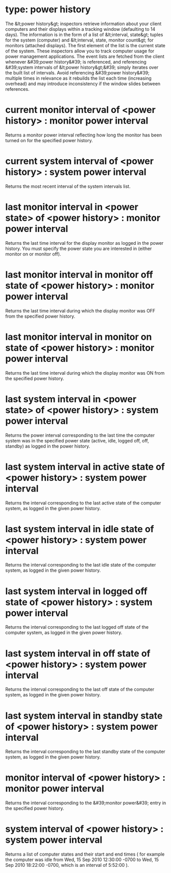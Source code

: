 # type: power history

The &amp;lt;power history&amp;gt; inspectors retrieve information about your client computers and their displays within a tracking window (defaulting to 14 days). The information is in the form of a list of &amp;lt;interval, state&amp;gt; tuples for the system (computer) and &amp;lt;interval, state, monitor count&amp;gt; for monitors (attached displays). The first element of the list is the current state of the system. These inspectors allow you to track computer usage for power management applications. The event lists are fetched from the client whenever &amp;#39;power history&amp;#39; is referenced, and referencing &amp;#39;system intervals of &amp;lt;power history&amp;gt;&amp;#39; simply iterates over the built list of intervals. Avoid referencing &amp;#39;power history&amp;#39; multiple times in relevance as it rebuilds the list each time (increasing overhead) and may introduce inconsistency if the window slides between references.

# current monitor interval of &lt;power history&gt; : monitor power interval

Returns a monitor power interval reflecting how long the monitor has been turned on for the specified power history.

# current system interval of &lt;power history&gt; : system power interval

Returns the most recent interval of the system intervals list.

# last monitor interval in &lt;power state&gt; of &lt;power history&gt; : monitor power interval

Returns the last time interval for the display monitor as logged in the power history. You must specify the power state you are interested in (either monitor on or monitor off).

# last monitor interval in monitor off state of &lt;power history&gt; : monitor power interval

Returns the last time interval during which the display monitor was OFF from the specified power history.

# last monitor interval in monitor on state of &lt;power history&gt; : monitor power interval

Returns the last time interval during which the display monitor was ON from the specified power history.

# last system interval in &lt;power state&gt; of &lt;power history&gt; : system power interval

Returns the power interval corresponding to the last time the computer system was in the specified power state (active, idle, logged off, off, standby) as logged in the power history.

# last system interval in active state of &lt;power history&gt; : system power interval

Returns the interval corresponding to the last active state of the computer system, as logged in the given power history.

# last system interval in idle state of &lt;power history&gt; : system power interval

Returns the interval corresponding to the last idle state of the computer system, as logged in the given power history.

# last system interval in logged off state of &lt;power history&gt; : system power interval

Returns the interval corresponding to the last logged off state of the computer system, as logged in the given power history.

# last system interval in off state of &lt;power history&gt; : system power interval

Returns the interval corresponding to the last off state of the computer system, as logged in the given power history.

# last system interval in standby state of &lt;power history&gt; : system power interval

Returns the interval corresponding to the last standby state of the computer system, as logged in the given power history.

# monitor interval of &lt;power history&gt; : monitor power interval

Returns the interval corresponding to the &amp;#39;monitor power&amp;#39; entry in the specified power history.

# system interval of &lt;power history&gt; : system power interval

Returns a list of computer states and their start and end times ( for example the computer was idle from Wed, 15 Sep 2010 12:30:00 -0700 to Wed, 15 Sep 2010 18:22:00 -0700, which is an interval of 5:52:00   ).
